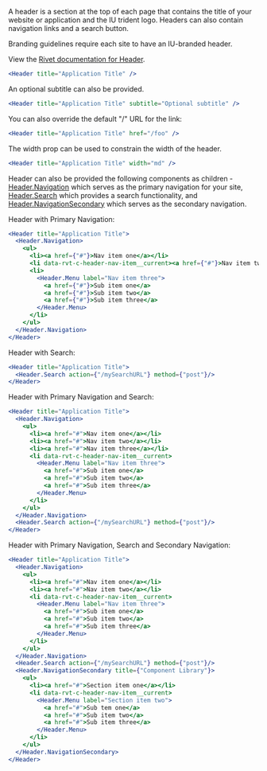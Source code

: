 A header is a section at the top of each page that contains the title of your website or application and the IU trident logo. Headers can also contain navigation links and a search button.

Branding guidelines require each site to have an IU-branded header.

View the [Rivet documentation for Header](https://rivet.iu.edu/components/header/).

<!-- prettier-ignore-start -->
```jsx
<Header title="Application Title" />
```
<!-- prettier-ignore-end -->

An optional subtitle can also be provided.

<!-- prettier-ignore-start -->
```jsx
<Header title="Application Title" subtitle="Optional subtitle" />
```
<!-- prettier-ignore-end -->

You can also override the default "/" URL for the link:

<!-- prettier-ignore-start -->
```jsx
<Header title="Application Title" href="/foo" />
```
<!-- prettier-ignore-end -->

The width prop can be used to constrain the width of the header.

<!-- prettier-ignore-start -->
```jsx
<Header title="Application Title" width="md" />
```
<!-- prettier-ignore-end -->

Header can also be provided the following components as children - [Header.Navigation](#/Navigation?id=headernavigation) which serves as the primary navigation for your site, [Header.Search](#/Navigation?id=headersearch) which provides a search functionality, and [Header.NavigationSecondary](#/Navigation?id=headernavigationsecondary) which serves as the secondary navigation.

Header with Primary Navigation:

<!-- prettier-ignore-start -->
```jsx
<Header title="Application Title">
  <Header.Navigation>
    <ul>
      <li><a href={"#"}>Nav item one</a></li>
      <li data-rvt-c-header-nav-item__current><a href={"#"}>Nav item two</a></li>
      <li>
        <Header.Menu label="Nav item three">
          <a href={"#"}>Sub item one</a>
          <a href={"#"}>Sub item two</a>
          <a href={"#"}>Sub item three</a>
        </Header.Menu>
      </li>
    </ul>
  </Header.Navigation>
</Header>
```
<!-- prettier-ignore-end -->

Header with Search:

<!-- prettier-ignore-start -->
```jsx
<Header title="Application Title">
  <Header.Search action={"/mySearchURL"} method={"post"}/>
</Header>
```
<!-- prettier-ignore-end -->

Header with Primary Navigation and Search:

<!-- prettier-ignore-start -->
```jsx
<Header title="Application Title">
  <Header.Navigation>
    <ul>
      <li><a href="#">Nav item one</a></li>
      <li><a href="#">Nav item two</a></li>
      <li><a href="#">Nav item three</a></li>
      <li data-rvt-c-header-nav-item__current>
        <Header.Menu label="Nav item three">
          <a href="#">Sub item one</a>
          <a href="#">Sub item two</a>
          <a href="#">Sub item three</a>
        </Header.Menu>
      </li>
    </ul>
  </Header.Navigation>
  <Header.Search action={"/mySearchURL"} method={"post"}/>
</Header>
```
<!-- prettier-ignore-end -->

Header with Primary Navigation, Search and Secondary Navigation:

<!-- prettier-ignore-start -->
```jsx
<Header title="Application Title">
  <Header.Navigation>
    <ul>
      <li><a href="#">Nav item one</a></li>
      <li><a href="#">Nav item two</a></li>
      <li data-rvt-c-header-nav-item__current>
        <Header.Menu label="Nav item three">
          <a href="#">Sub item one</a>
          <a href="#">Sub item two</a>
          <a href="#">Sub item three</a>
        </Header.Menu>
      </li>
    </ul>
  </Header.Navigation>
  <Header.Search action={"/mySearchURL"} method={"post"}/>
  <Header.NavigationSecondary title={"Component Library"}>
    <ul>
      <li><a href="#">Section item one</a></li>
      <li data-rvt-c-header-nav-item__current>
        <Header.Menu label="Section item two">
          <a href="#">Sub tem one</a>
          <a href="#">Sub item two</a>
          <a href="#">Sub item three</a>
        </Header.Menu>
      </li>
    </ul>
  </Header.NavigationSecondary>
</Header>
```
<!-- prettier-ignore-end -->

